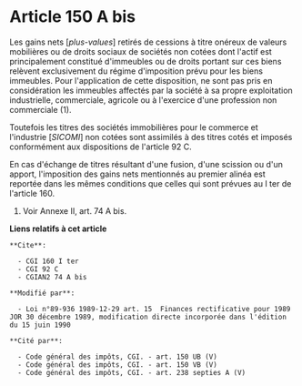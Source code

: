 # Article 150 A bis

Les gains nets [*plus-values*] retirés de cessions à titre onéreux de valeurs mobilières ou de droits sociaux de sociétés non
cotées dont l'actif est principalement constitué d'immeubles ou de droits portant sur ces biens relèvent exclusivement du
régime d'imposition prévu pour les biens immeubles. Pour l'application de cette disposition, ne sont pas pris en
considération les immeubles affectés par la société à sa propre exploitation industrielle, commerciale, agricole ou à
l'exercice d'une profession non commerciale (1).

Toutefois les titres des sociétés immobilières pour le commerce et l'industrie [*SICOMI*] non cotées sont assimilés à des
titres cotés et imposés conformément aux dispositions de l'article 92 C.

En cas d'échange de titres résultant d'une fusion, d'une scission ou d'un apport, l'imposition des gains nets mentionnés au
premier alinéa est reportée dans les mêmes conditions que celles qui sont prévues au I ter de l'article 160.

1)  Voir Annexe II, art. 74 A bis.

**Liens relatifs à cet article**

	**Cite**:

	  - CGI 160 I ter
	  - CGI 92 C
	  - CGIAN2 74 A bis

	**Modifié par**:

	  - Loi n°89-936 1989-12-29 art. 15  Finances rectificative pour 1989 JOR 30 décembre 1989, modification directe incorporée dans l'édition du 15 juin 1990

	**Cité par**:

	  - Code général des impôts, CGI. - art. 150 UB (V)
	  - Code général des impôts, CGI. - art. 150 VB (V)
	  - Code général des impôts, CGI. - art. 238 septies A (V)
